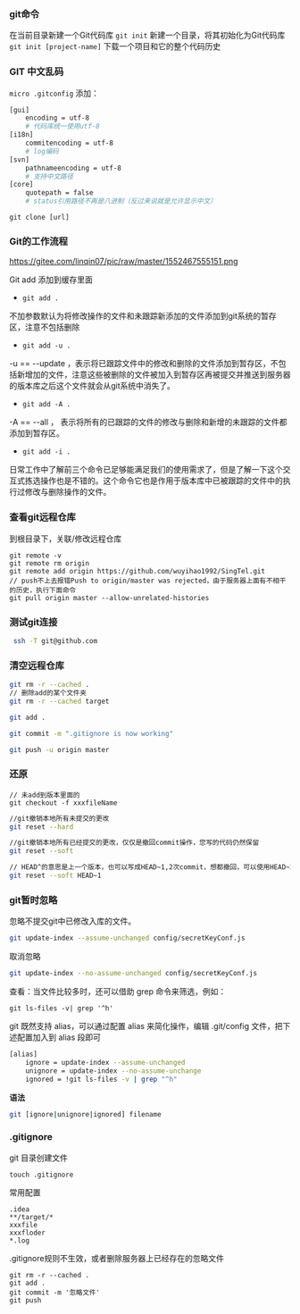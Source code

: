 ### git命令

在当前目录新建一个Git代码库
`git init`
新建一个目录，将其初始化为Git代码库
`​git init [project-name]`
下载一个项目和它的整个代码历史

### GIT 中文乱码

`micro .gitconfig` 添加：

```sh
[gui]
    encoding = utf-8  
    # 代码库统一使用utf-8  
[i18n]
    commitencoding = utf-8  
    # log编码  
[svn]
    pathnameencoding = utf-8  
    # 支持中文路径  
[core]
	quotepath = false 
	# status引用路径不再是八进制（反过来说就是允许显示中文）
```

`git clone [url]`

### Git的工作流程

https://gitee.com/linqin07/pic/raw/master/1552467555151.png

Git add
添加到缓存里面

- `git add .` 

 不加参数默认为将修改操作的文件和未跟踪新添加的文件添加到git系统的暂存区，注意不包括删除

- `git add -u .`

 -u  == --update ，表示将已跟踪文件中的修改和删除的文件添加到暂存区，不包括新增加的文件，注意这些被删除的文件被加入到暂存区再被提交并推送到服务器的版本库之后这个文件就会从git系统中消失了。

-  `git add -A .`

 -A == --all  ， 表示将所有的已跟踪的文件的修改与删除和新增的未跟踪的文件都添加到暂存区。

-  `git add -i .`

 日常工作中了解前三个命令已足够能满足我们的使用需求了，但是了解一下这个交互式拣选操作也是不错的。这个命令它也是作用于版本库中已被跟踪的文件中的执行过修改与删除操作的文件。

### 查看git远程仓库

到根目录下，关联/修改远程仓库

```shell
git remote -v
git remote rm origin
git remote add origin https://github.com/wuyihao1992/SingTel.git
// push不上去报错Push to origin/master was rejected，由于服务器上面有不相干的历史，执行下面命令
git pull origin master --allow-unrelated-histories
```

### 测试git连接

```sh
 ssh -T git@github.com
```

### 清空远程仓库

```sh
git rm -r --cached .
// 删除add的某个文件夹
git rm -r --cached target
```

```sh
git add .
```

```sh
git commit -m ".gitignore is now working"
```

```sh
git push -u origin master
```

### 还原

```shell
// 未add到版本里面的
git checkout -f xxxfileName
```

```sh
//git撤销本地所有未提交的更改
git reset --hard
```

```sh
//git撤销本地所有已经提交的更改，仅仅是撤回commit操作，您写的代码仍然保留
git reset --soft
```

```sh
// HEAD^的意思是上一个版本，也可以写成HEAD~1,2次commit，想都撤回，可以使用HEAD~2
git reset --soft HEAD~1
```

### git暂时忽略

忽略不提交git中已修改入库的文件。

```sh
git update-index --assume-unchanged config/secretKeyConf.js
```

取消忽略

```sh
git update-index --no-assume-unchanged config/secretKeyConf.js
```

查看：当文件比较多时，还可以借助 grep 命令来筛选，例如：

```
git ls-files -v| grep '^h'
```

git 既然支持 alias，可以通过配置 alias 来简化操作，编辑 .git/config 文件，把下述配置加入到 alias 段即可

```sh
[alias]
	ignore = update-index --assume-unchanged
	unignore = update-index --no-assume-unchange
	ignored = !git ls-files -v | grep "^h"
```

**语法**

```sh
git [ignore|unignore|ignored] filename
```



### .gitignore

git 目录创建文件 

```
touch .gitignore
```

常用配置

```
.idea
**/target/*
xxxfile
xxxfloder
*.log
```

.gitignore规则不生效，或者删除服务器上已经存在的忽略文件

```
git rm -r --cached .
git add .
git commit -m '忽略文件'
git push
```